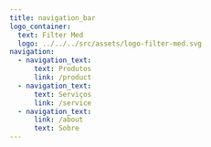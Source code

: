 ```yaml
---
title: navigation_bar
logo_container:
  text: Filter Med
  logo: ../../../src/assets/logo-filter-med.svg
navigation:
  - navigation_text:
      text: Produtos
      link: /product
  - navigation_text:
      text: Serviços
      link: /service
  - navigation_text:
      link: /about
      text: Sobre
---
```

